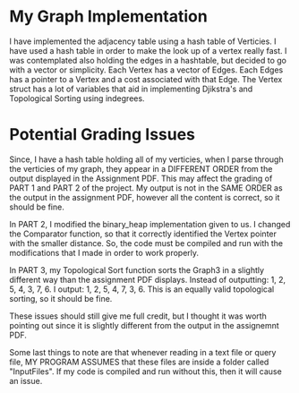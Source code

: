# My Graph Implementation

I have implemented the adjacency table using a hash table of Verticies. I have used a hash table in order to make the look up of a vertex really fast.
I was contemplated also holding the edges in a hashtable, but decided to go with a vector or simplicity.
Each Vertex has a vector of Edges. Each Edges has a pointer to a Vertex and a cost associated with that Edge.
The Vertex struct has a lot of variables that aid in implementing Djikstra's and Topological Sorting using indegrees.


# Potential Grading Issues

Since, I have a hash table holding all of my verticies, when I parse through the verticies of my graph, 
they appear in a DIFFERENT ORDER from the output displayed in the Assignment PDF. This may affect the grading of PART 1 and PART 2 of the project.
My output is not in the SAME ORDER as the output in the assignment PDF, however all the content is correct, so it should be fine.

In PART 2, I modified the binary_heap implementation given to us. I changed the Comparator function, so that it correctly identified the Vertex pointer with the smaller distance.
So, the code must be compiled and run with the modifications that I made in order to work properly.

In PART 3, my Topological Sort function sorts the Graph3 in a slightly different way than the assignment PDF displays.
Instead of outputting: 1, 2, 5, 4, 3, 7, 6.
I output: 1, 2, 5, 4, 7, 3, 6.
This is an equally valid topological sorting, so it should be fine.
 
These issues should still give me full credit, but I thought it was worth pointing out since it is slightly different from the output in the assignemnt PDF.

Some last things to note are that whenever reading in a text file or query file, MY PROGRAM ASSUMES that these files are inside a folder called "InputFiles".
If my code is compiled and run without this, then it will cause an issue. 


